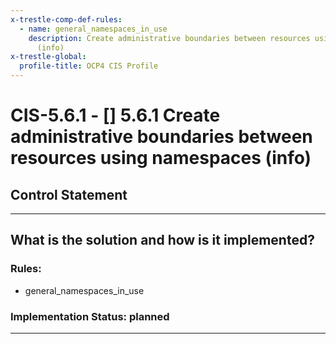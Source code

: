 ```yaml
---
x-trestle-comp-def-rules:
  - name: general_namespaces_in_use
    description: Create administrative boundaries between resources using namespaces
      (info)
x-trestle-global:
  profile-title: OCP4 CIS Profile
---
```


# CIS-5.6.1 - \[\] 5.6.1 Create administrative boundaries between resources using namespaces (info)

## Control Statement

______________________________________________________________________

## What is the solution and how is it implemented?

<!-- For implementation status enter one of: implemented, partial, planned, alternative, not-applicable -->

<!-- Note that the list of rules under ### Rules: is read-only and changes will not be captured after assembly to JSON -->

<!-- Enter possible prose for implementation response at the control level here, after this comment -->

### Rules:

  - general_namespaces_in_use

### Implementation Status: planned

______________________________________________________________________
